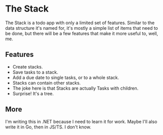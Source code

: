 # The Stack

The Stack is a todo app with only a limited set of features. Similar to the data structure it's named for, it's mostly a simple list of items that need to be done, but there will be a few features that make it more useful to, well, me.

## Features
- Create stacks.
- Save tasks to a stack.
- Add a due date to single tasks, or to a whole stack.
- Stacks can contain other stacks.
- The joke here is that Stacks are actually Tasks with children.
- Surprise! It's a tree.

## More
I'm writing this in .NET because I need to learn it for work. Maybe I'll also write it in Go, then in JS/TS. I don't know.